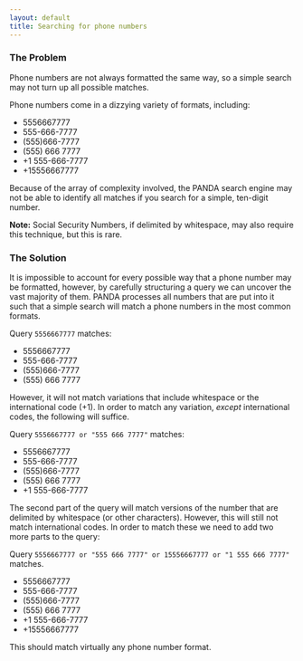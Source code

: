 ```yaml
---
layout: default 
title: Searching for phone numbers
---
```


### The Problem

Phone numbers are not always formatted the same way, so a simple search may not turn up all possible matches.

Phone numbers come in a dizzying variety of formats, including:

* 5556667777
* 555-666-7777
* (555)666-7777
* (555) 666 7777
* +1 555-666-7777
* +15556667777

Because of the array of complexity involved, the PANDA search engine may not be able to identify all matches if you search for a simple, ten-digit number.

<strong>Note:</strong> Social Security Numbers, if delimited by whitespace, may also require this technique, but this is rare.

### The Solution

It is impossible to account for every possible way that a phone number may be formatted, however, by carefully structuring a query we can uncover the vast majority of them. PANDA processes all numbers that are put into it such that a simple search will match a phone numbers in the most common formats.

Query `5556667777` matches:

* 5556667777
* 555-666-7777
* (555)666-7777
* (555) 666 7777

However, it will not match variations that include whitespace or the international code (+1). In order to match any variation, *except* international codes, the following will suffice.

Query `5556667777 or "555 666 7777"` matches:

* 5556667777
* 555-666-7777
* (555)666-7777
* (555) 666 7777
* +1 555-666-7777

The second part of the query will match versions of the number that are delimited by whitespace (or other characters). However, this will still not match international codes. In order to match these we need to add two more parts to the query:

Query `5556667777 or "555 666 7777" or 15556667777 or "1 555 666 7777"` matches.

* 5556667777
* 555-666-7777
* (555)666-7777
* (555) 666 7777
* +1 555-666-7777
* +15556667777

This should match virtually any phone number format.

